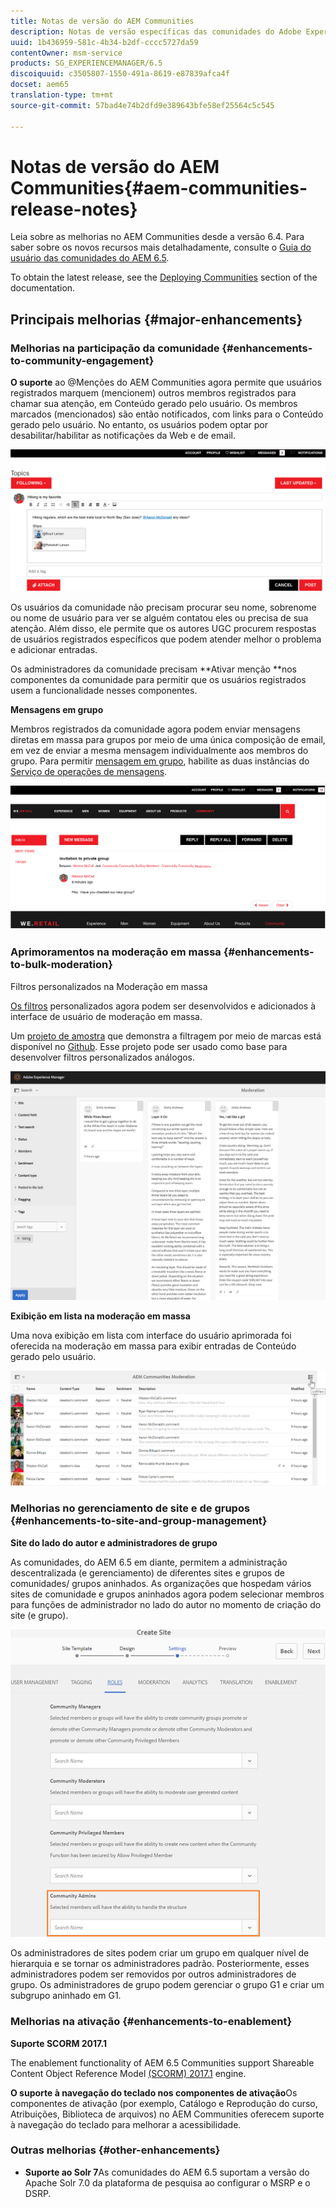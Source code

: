 ```yaml
---
title: Notas de versão do AEM Communities
description: Notas de versão específicas das comunidades do Adobe Experience Manager 6.5.
uuid: 1b436959-581c-4b34-b2df-cccc5727da59
contentOwner: msm-service
products: SG_EXPERIENCEMANAGER/6.5
discoiquuid: c3505807-1550-491a-8619-e87839afca4f
docset: aem65
translation-type: tm+mt
source-git-commit: 57bad4e74b2dfd9e389643bfe58ef25564c5c545

---
```



# Notas de versão do AEM Communities{#aem-communities-release-notes}

Leia sobre as melhorias no AEM Communities desde a versão 6.4. Para saber sobre os novos recursos mais detalhadamente, consulte o [Guia do usuário das comunidades do AEM 6.5](https://helpx.adobe.com/experience-manager/6-4/communities/user-guide.html).

To obtain the latest release, see the [Deploying Communities](https://helpx.adobe.com/in/experience-manager/6-4/help/communities/deploy-communities.html#LatestReleases) section of the documentation.

## Principais melhorias {#major-enhancements}

### Melhorias na participação da comunidade {#enhancements-to-community-engagement}

**O suporte** ao @Menções do AEM Communities agora permite que usuários registrados marquem (mencionem) outros membros registrados para chamar sua atenção, em Conteúdo gerado pelo usuário. Os membros marcados (mencionados) são então notificados, com links para o Conteúdo gerado pelo usuário. No entanto, os usuários podem optar por desabilitar/habilitar as notificações da Web e de email.

![Suporte em menções](assets/at-mentions.png)

Os usuários da comunidade não precisam procurar seu nome, sobrenome ou nome de usuário para ver se alguém contatou eles ou precisa de sua atenção. Além disso, ele permite que os autores UGC procurem respostas de usuários registrados específicos que podem atender melhor o problema e adicionar entradas.

Os administradores da comunidade precisam **Ativar menção **nos componentes da comunidade para permitir que os usuários registrados usem a funcionalidade nesses componentes.

**Mensagens em grupo**

Membros registrados da comunidade agora podem enviar mensagens diretas em massa para grupos por meio de uma única composição de email, em vez de enviar a mesma mensagem individualmente aos membros do grupo. Para permitir [mensagem em grupo](/help/communities/configure-messaging.md), habilite as duas instâncias do [Serviço de operações de mensagens](/help/communities/messaging.md#group-messaging).

![Mensagem em grupo](assets/group-messaging.png)

### Aprimoramentos na moderação em massa {#enhancements-to-bulk-moderation}

Filtros personalizados na Moderação em massa

[Os filtros](/help/communities/moderation.md#custom-filters) personalizados agora podem ser desenvolvidos e adicionados à interface de usuário de moderação em massa.

Um [projeto de amostra](https://github.com/Adobe-Marketing-Cloud/aem-communities-extensions/tree/master/aem-communities-moderation-filter) que demonstra a filtragem por meio de marcas está disponível no [Github](https://github.com/Adobe-Marketing-Cloud/aem-communities-extensions/tree/master/aem-communities-moderation-filter). Esse projeto pode ser usado como base para desenvolver filtros personalizados análogos.

![Filtros personalizados](assets/custom-tag-filter.png)

**Exibição em lista na moderação em massa**

Uma nova exibição em lista com interface do usuário aprimorada foi oferecida na moderação em massa para exibir entradas de Conteúdo gerado pelo usuário.

![Moderação em massa na exibição em lista](assets/list-view-moderation.png)

### Melhorias no gerenciamento de site e de grupos {#enhancements-to-site-and-group-management}

**Site do lado do autor e administradores de grupo**

As comunidades, do AEM 6.5 em diante, permitem a administração descentralizada (e gerenciamento) de diferentes sites e grupos de comunidades/ grupos aninhados. As organizações que hospedam vários sites de comunidade e grupos aninhados agora podem selecionar membros para funções de administrador no lado do autor no momento de criação do site (e grupo).

![Administrador de site](assets/site-admin.png)

Os administradores de sites podem criar um grupo em qualquer nível de hierarquia e se tornar os administradores padrão. Posteriormente, esses administradores podem ser removidos por outros administradores de grupo. Os administradores de grupo podem gerenciar o grupo G1 e criar um subgrupo aninhado em G1.

### Melhorias na ativação {#enhancements-to-enablement}

**Suporte SCORM 2017.1**

The enablement functionality of AEM 6.5 Communities support Shareable Content Object Reference Model [(SCORM) 2017.1](https://rusticisoftware.com/blog/scorm-engine-2017-released/) engine.

**O suporte à navegação do teclado nos componentes de ativação**Os componentes de ativação (por exemplo, Catálogo e Reprodução do curso, Atribuições, Biblioteca de arquivos) no AEM Communities oferecem suporte à navegação do teclado para melhorar a acessibilidade.

### Outras melhorias {#other-enhancements}

* **Suporte ao Solr 7**As comunidades do AEM 6.5 suportam a versão do Apache Solr 7.0 da plataforma de pesquisa ao configurar o MSRP e o DSRP.
